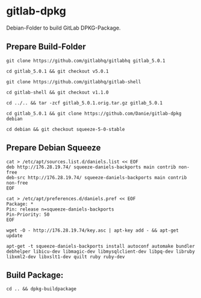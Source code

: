 # gitlab-dpkg
Debian-Folder to build GitLab DPKG-Package.

## Prepare Build-Folder

    git clone https://github.com/gitlabhq/gitlabhq gitlab_5.0.1

    cd gitlab_5.0.1 && git checkout v5.0.1

    git clone https://github.com/gitlabhq/gitlab-shell

    cd gitlab-shell && git checkout v1.1.0

    cd ../.. && tar -zcf gitlab_5.0.1.orig.tar.gz gitlab_5.0.1

    cd gitlab_5.0.1 && git clone https://github.com/Danie/gitlab-dpkg debian

    cd debian && git checkout squeeze-5-0-stable

## Prepare Debian Squeeze

    cat > /etc/apt/sources.list.d/daniels.list << EOF
    deb http://176.28.19.74/ squeeze-daniels-backports main contrib non-free
    deb-src http://176.28.19.74/ squeeze-daniels-backports main contrib non-free
    EOF

    cat > /etc/apt/preferences.d/daniels.pref << EOF
    Package: *
    Pin: release n=squeeze-daniels-backports
    Pin-Priority: 50
    EOF

    wget -O - http://176.28.19.74/key.asc | apt-key add - && apt-get update

    apt-get -t squeeze-daniels-backports install autoconf automake bundler debhelper libicu-dev libmagic-dev libmysqlclient-dev libpq-dev libruby libxml2-dev libxslt1-dev quilt ruby ruby-dev

## Build Package:

    cd .. && dpkg-buildpackage
